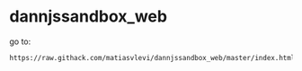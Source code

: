 # dannjssandbox_web
go to:
```
https://raw.githack.com/matiasvlevi/dannjssandbox_web/master/index.html
```
